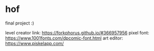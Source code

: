 # hof
final project :)

level creator link: https://forkphorus.github.io/#366957956
pixel font: https://www.1001fonts.com/dpcomic-font.html
art editor: https://www.piskelapp.com/
